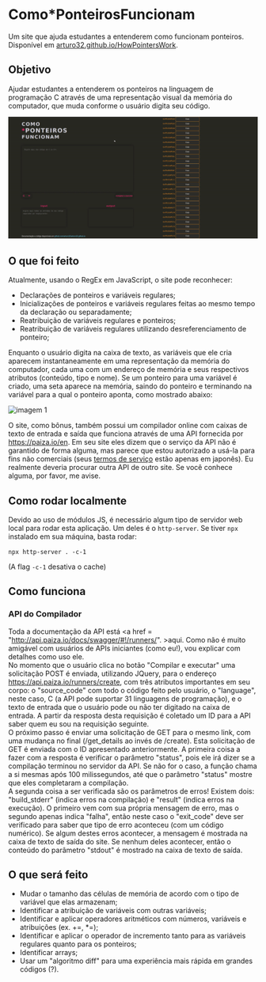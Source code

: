 # Como\*PonteirosFuncionam
Um site que ajuda estudantes a entenderem como funcionam ponteiros. Disponível em <a href = "https://arturo32.github.io/HowPointersWork/">arturo32.github.io/HowPointersWork</a>.

## Objetivo
Ajudar estudantes a entenderem os ponteiros na linguagem de programação C através de uma representação visual da memória do computador, que muda conforme o usuário digita seu código.

<p align="center">
 <img src="./images/demo.gif"
   alt="Gif que mostra o site sendo usado: enquanto o usuário digita na esquerda, uma representação da memória do computador na direita mostra as variáveis e ponteiros sendo criados."/>
</p>

## O que foi feito
Atualmente, usando o RegEx em JavaScript, o site pode reconhecer:
* Declarações de ponteiros e variáveis regulares;
* Inicializações de ponteiros e variáveis regulares feitas ao mesmo tempo da declaração ou separadamente;
* Reatribuição de variáveis regulares e ponteiros;
* Reatribuição de variáveis regulares utilizando desreferenciamento de ponteiro;

Enquanto o usuário digita na caixa de texto, as variáveis que ele cria aparecem instantaneamente em uma representação da memória do computador, cada uma com um endereço de memória e seus respectivos atributos (conteúdo, tipo e nome). Se um ponteiro para uma variável é criado, uma seta aparece na memória, saindo do ponteiro e terminando na variável para a qual o ponteiro aponta, como mostrado abaixo: 

![imagem 1](https://github.com/arturo32/arturo32.github.io/blob/master/images/example_1.png)



O site, como bônus, também possui um compilador online com caixas de texto de entrada e saída que funciona através de uma API fornecida por https://paiza.io/en. Em seu site eles dizem que o serviço da API não é garantido de forma alguma, mas parece que estou autorizado a usá-la para fins não comerciais (seus <a href="https://paiza.jp/guide/kiyaku">termos de serviço</a> estão apenas em japonês). Eu realmente deveria procurar outra API de outro site. Se você conhece alguma, por favor, me avise. 

## Como rodar localmente
Devido ao uso de módulos JS, é necessário algum tipo de servidor web local para rodar esta aplicação. Um deles é o `http-server`. Se tiver `npx` instalado em sua máquina, basta rodar:

```
npx http-server . -c-1
```

(A flag `-c-1` desativa o cache)

## Como funciona


### API do Compilador
Toda a documentação da API está <a href = "http://api.paiza.io/docs/swagger/#!/runners/". >aqui</a>. Como não é muito amigável com usuários de APIs iniciantes (como eu!), vou explicar com detalhes como uso ele. <br/>
No momento que o usuário clica no botão "Compilar e executar" uma solicitação POST é enviada, utilizando JQuery, para o endereço https://api.paiza.io/runners/create, com três atributos importantes em seu corpo: o "source_code" com todo o código feito pelo usuário, o "language", neste caso, C (a API pode suportar 31 linguagens de programação), e o texto de entrada que o usuário pode ou não ter digitado na caixa de entrada. A partir da resposta desta requisição é coletado um ID para a API saber quem eu sou na requisição seguinte. <br/>
O próximo passo é enviar uma solicitação de GET para o mesmo link, com uma mudança no final (/get_details ao invés de /create). Esta solicitação de GET é enviada com o ID apresentado anteriormente. A primeira coisa a fazer com a resposta é verificar o parâmetro "status", pois ele irá dizer se a compilação terminou no servidor da API. Se não for o caso, a função chama a si mesmas após 100 milissegundos, até que o parâmetro "status" mostre que eles completaram a compilação. <br/>
A segunda coisa a ser verificada são os parâmetros de erros! Existem dois: "build_stderr" (indica erros na compilação) e "result" (indica erros na execução). O primeiro vem com sua própria mensagem de erro, mas o segundo apenas indica "falha", então neste caso o "exit_code" deve ser verificado para saber que tipo de erro aconteceu (com um código numérico). Se algum destes erros acontecer, a mensagem é mostrada na caixa de texto de saída do site. Se nenhum deles acontecer, então o conteúdo do parâmetro "stdout" é mostrado na caixa de texto de saída.


## O que será feito
* Mudar o tamanho das células de memória de acordo com o tipo de variável que elas armazenam;
* Identificar a atribuição de variáveis com outras variáveis;
* Identificar e aplicar operadores aritméticos com números, variáveis e atribuições (ex. +=, \*=);
* Identificar e aplicar o operador de incremento tanto para as variáveis regulares quanto para os ponteiros; 
* Identificar arrays;
* Usar um "algoritmo diff" para uma experiência mais rápida em grandes códigos (?).
